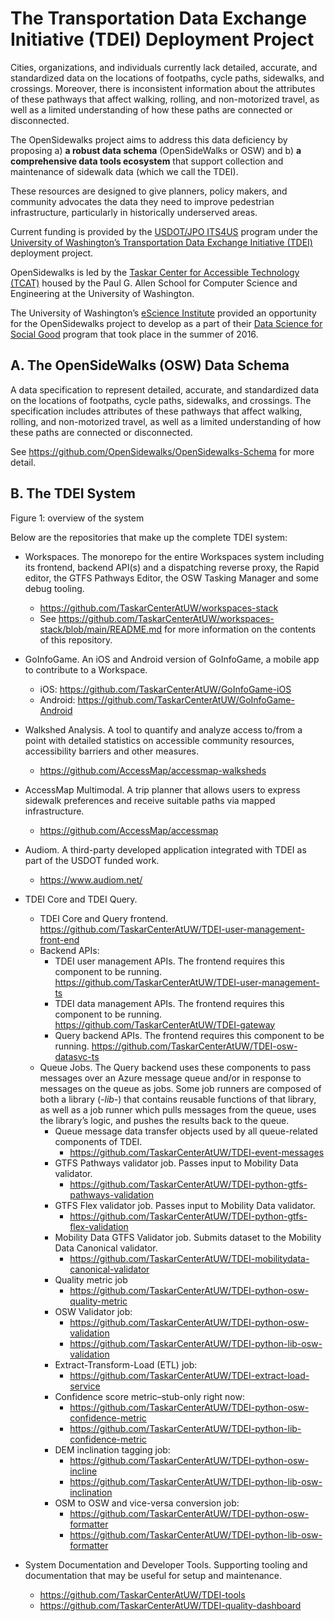 # The Transportation Data Exchange Initiative (TDEI) Deployment Project

Cities, organizations, and individuals currently lack detailed, accurate, and standardized data on the locations of footpaths, cycle paths, sidewalks, and crossings. Moreover, there is inconsistent information about the attributes of these pathways that affect walking, rolling, and non-motorized travel, as well as a limited understanding of how these paths are connected or disconnected.

The OpenSidewalks project aims to address this data deficiency by proposing a) **a robust data schema** (OpenSideWalks or OSW) and b) **a comprehensive data tools ecosystem** that support collection and maintenance of sidewalk data (which we call the TDEI). 

These resources are designed to give planners, policy makers, and community advocates the data they need to improve pedestrian infrastructure, particularly in historically underserved areas.

Current funding is provided by the [USDOT/JPO ITS4US](https://www.its.dot.gov/its4us/index.htm) program under the [University of Washington’s Transportation Data Exchange Initiative (TDEI)](https://transitequity.cs.washington.edu/) deployment project.

OpenSidewalks is led by the [Taskar Center for Accessible Technology (TCAT)](http://tcat.cs.washington.edu/) housed by the Paul G. Allen School for Computer Science and Engineering at the University of Washington. 

The University of Washington’s [eScience Institute](http://escience.washington.edu/) provided an opportunity for the OpenSidewalks project to develop as a part of their [Data Science for Social Good](https://uwescience.github.io/DSSG2016/) program that took place in the summer of 2016.

## A. The OpenSideWalks (OSW) Data Schema

A data specification to represent detailed, accurate, and standardized data on the locations of footpaths, cycle paths, sidewalks, and crossings. The specification includes attributes of these pathways that affect walking, rolling, and non-motorized travel, as well as a limited understanding of how these paths are connected or disconnected.

See https://github.com/OpenSidewalks/OpenSidewalks-Schema for more detail. 

## B. The TDEI System

Figure 1: overview of the system

Below are the repositories that make up the complete TDEI system:

* Workspaces. The monorepo for the entire Workspaces system including its frontend, backend API(s) and a dispatching reverse proxy, the Rapid editor, the GTFS Pathways Editor, the OSW Tasking Manager and some debug tooling. 
  - https://github.com/TaskarCenterAtUW/workspaces-stack
  - See https://github.com/TaskarCenterAtUW/workspaces-stack/blob/main/README.md for more information on the contents of this repository. 

* GoInfoGame. An iOS and Android version of GoInfoGame, a mobile app to contribute to a Workspace. 
  - iOS: https://github.com/TaskarCenterAtUW/GoInfoGame-iOS
  - Android: https://github.com/TaskarCenterAtUW/GoInfoGame-Android 

* Walkshed Analysis. A tool to quantify and analyze access to/from a point with detailed statistics on accessible community resources, accessibility barriers and other measures. 
  - https://github.com/AccessMap/accessmap-walksheds 

* AccessMap Multimodal. A trip planner that allows users to express sidewalk preferences and receive suitable paths via mapped infrastructure. 
  - https://github.com/AccessMap/accessmap 

* Audiom. A third-party developed application integrated with TDEI as part of the USDOT funded work.
  - https://www.audiom.net/

* TDEI Core and TDEI Query. 
  - TDEI Core and Query frontend. https://github.com/TaskarCenterAtUW/TDEI-user-management-front-end
  - Backend APIs:
    - TDEI user management APIs. The frontend requires this component to be running. https://github.com/TaskarCenterAtUW/TDEI-user-management-ts
    - TDEI data management APIs. The frontend requires this component to be running. https://github.com/TaskarCenterAtUW/TDEI-gateway 
    - Query backend APIs. The frontend requires this component to be running. https://github.com/TaskarCenterAtUW/TDEI-osw-datasvc-ts
  - Queue Jobs. The Query backend uses these components to pass messages over an Azure message queue and/or in response to messages on the queue as jobs. Some job runners are composed of both a library (*-lib-*) that contains reusable functions of that library, as well as a job runner which pulls messages from the queue, uses the library’s logic, and pushes the results back to the queue.  
    - Queue message data transfer objects used by all queue-related components of TDEI. 
      - https://github.com/TaskarCenterAtUW/TDEI-event-messages 
    - GTFS Pathways validator job. Passes input to Mobility Data validator. 
      - https://github.com/TaskarCenterAtUW/TDEI-python-gtfs-pathways-validation
    - GTFS Flex validator job. Passes input to Mobility Data validator.
      - https://github.com/TaskarCenterAtUW/TDEI-python-gtfs-flex-validation
    - Mobility Data GTFS Validator job. Submits dataset to the Mobility Data Canonical validator.
      - https://github.com/TaskarCenterAtUW/TDEI-mobilitydata-canonical-validator
    - Quality metric job
      - https://github.com/TaskarCenterAtUW/TDEI-python-osw-quality-metric
    - OSW Validator job:
      - https://github.com/TaskarCenterAtUW/TDEI-python-osw-validation
      - https://github.com/TaskarCenterAtUW/TDEI-python-lib-osw-validation
    - Extract-Transform-Load (ETL) job: 
      - https://github.com/TaskarCenterAtUW/TDEI-extract-load-service
    - Confidence score metric–stub-only right now:
      - https://github.com/TaskarCenterAtUW/TDEI-python-osw-confidence-metric
      - https://github.com/TaskarCenterAtUW/TDEI-python-lib-confidence-metric
    - DEM inclination tagging job:
      - https://github.com/TaskarCenterAtUW/TDEI-python-osw-incline
      - https://github.com/TaskarCenterAtUW/TDEI-python-lib-osw-inclination
    - OSM to OSW and vice-versa conversion job:
      - https://github.com/TaskarCenterAtUW/TDEI-python-osw-formatter
      - https://github.com/TaskarCenterAtUW/TDEI-python-lib-osw-formatter 

* System Documentation and Developer Tools. Supporting tooling and documentation that may be useful for setup and maintenance. 
  - https://github.com/TaskarCenterAtUW/TDEI-tools
  - https://github.com/TaskarCenterAtUW/TDEI-quality-dashboard 
